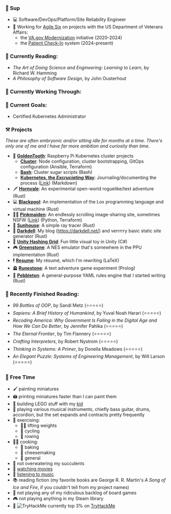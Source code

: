 ### 👋 Sup

- 💻 Software/DevOps/Platform/Site Reliability Engineer
- 🏥 Working for [Agile Six](https://agile6.com/) on projects with the US Department of Veterans Affairs:
  - the [VA.gov Modernization](https://www.va.gov/modernization/) initiative (2020-2024)
  - the [Patient Check-In](https://www.va.gov/maryland-health-care/stories/check-in-for-your-va-appointment-with-your-smartphone/) system (2024-present)

### 📖 Currently Reading:
- _The Art of Doing Science and Engineering: Learning to Learn_, by Richard W. Hamming
- _A Philosophy of Software Design_, by John Ousterhout

### 📓 Currently Working Through:

### 🥇 Current Goals:

- Certified Kubernetes Administrator

### ⚒️ Projects

_These are often embryonic and/or sitting idle for months at a time. There's only one of me and I have far more ambition and curiosity than time._

- 🦷 **[GoldenTooth](https://github.com/goldentooth/)**: Raspberry Pi Kubernetes cluster projects
  - **[Cluster](https://github.com/goldentooth/cluster/)**: Node configuration, cluster bootstrapping, GitOps configuration (Ansible, Terraform)
  - **[Bash](https://github.com/goldentooth/bash/)**: Cluster sugar scripts (Bash)
  - **[Kubernetes, the _Excruciating_ Way](https://github.com/goldentooth/kubernetes-the-excruciating-way)**: Journaling/documenting the process ([Link](https://goldentooth.github.io/kubernetes-the-excruciating-way/)) (Markdown)
- 🗡️ **[Hornvale](https://github.com/hornvale/)**: An experimental open-world roguelike/text adventure (Rust)
- 💻 **[Blackpool](https://github.com/ndouglas/blackpool/)**: An implementation of the Lox programming language and virtual machine (Rust)
- 👱‍♀️ **[Pinkmaiden](https://github.com/ndouglas/pinkmaiden/)**: An endlessly scrolling image-sharing site, sometimes NSFW ([Link](https://pnk.darkdell.net)) (Python, Terraform)
- 🌈 **[Sunhouse](https://github.com/ndouglas/sunhouse/)**: A simple ray tracer (Rust)
- 📜 **[Darkdell](https://github.com/ndouglas/darkdell/)**: My blog (https://darkdell.net/) and verrrrry basic static site generator (Rust)
- 🧊 **[Unity Hashing Grid](https://github.com/ndouglas/unity-hashing-grid)**: Fun little visual toy in Unity (C#)
- 🎮 **[Greenstone](https://github.com/ndouglas/greenstone)**: A NES emulator that's somewhere in the PPU implementation (Rust)
- 🕴️ **[Resume](https://github.com/ndouglas/resume)**: My résumé, which I'm rewriting (LaTeX)
- 🪦 **[Runestone](https://github.com/ndouglas/runestone)**: A text adventure game experiment (Prolog)
- 📏 **[Pebbleton](https://github.com/ndouglas/pebbleton)**: A general-purpose YAML rules engine that I started writing (Rust)

### 📕 Recently Finished Reading:

- _99 Bottles of OOP_, by Sandi Metz (⭐⭐⭐⭐⭐)
- _Sapiens: A Brief History of Humankind_, by Yuval Noah Harari (⭐⭐⭐⭐⭐)
- _Recoding America: Why Government Is Failing in the Digital Age and How We Can Do Better_, by Jennifer Pahlka (⭐⭐⭐⭐⭐)
- _The Eternal Frontier_, by Tim Flannery (⭐⭐⭐⭐⭐)
- _Crafting Interpreters_, by Robert Nystrom (⭐⭐⭐⭐⭐)
- _Thinking in Systems: A Primer_, by Donella Meadows (⭐⭐⭐⭐⭐)
- _An Elegant Puzzle: Systems of Engineering Management_, by Will Larson (⭐⭐⭐⭐⭐)

### 🎲 Free Time

- 🖌️ painting miniatures
- 🖨️ printing miniatures faster than I can paint them
- 🧱 building LEGO stuff with my [kid](https://github.com/JomoDuggins)
- 🎸 playing various musical instruments, chiefly bass guitar, drums, accordion, but the set expands and contracts pretty frequently
- 💪 exercising:
  - 🏋️‍♂️ lifting weights
  - 🚴 cycling
  - 🚣 rowing
- 👨‍🍳 cooking:
  - 🥖 baking
  - 🧀 cheesemaking
  - 🍝 general
- 🌵 not overwatering my succulents
- 🎥 [watching movies](https://letterboxd.com/supertempt768/)
- 🎼 [listening to music](https://rateyourmusic.com/~NathanDouglas)
- 📚 reading fiction (my favorite books are George R. R. Martin's _A Song of Ice and Fire_, if you couldn't tell from my project names)
- 🎲 not playing any of my ridiculous backlog of board games
- 🎮 not playing anything in my Steam library
- 🤖 <img src="https://tryhackme-badges.s3.amazonaws.com/lyssicc62.png" alt="TryHackMe"> currently top 3% on [TryHackMe](https://tryhackme.com/)

<!--
### On Hold...
- _[The Ray Tracer Challenge](http://raytracerchallenge.com)_, by Jamis Buck


- 🧂 **[SaltShore](https://github.com/saltshore/)**: A new text adventure I'm working on, trying to use the stupidest design possible (Rust)
- 😶‍🌫️ **[Mistwood](https://github.com/ndouglas/mistwood/)**: A library for roguelikes, MUDs, and similar games combining Actors, ECS, Rules, and embedded Lua scripting (Rust)
- 🛡️ **[Downdelving](https://github.com/downdelving/)**: An experimental web-based MUD using my Mistwood library
  - **[React-Frontend](https://github.com/downdelving/react-frontend)** Frontend in verrrrrry early stages (React)
  - **[Dart-Frontend](https://github.com/downdelving/dart-frontend)**: Forthcoming frontend (Dart)
  - **[Go-Backend](https://github.com/downdelving/go-backend)**: Backend in very early stages, using standard library and FFI bindings (Go)
  - **[Rust-Backend](https://github.com/downdelving/rust-backend)**: Backend using Actix-Web (Rust)
- 🥷 **[Hammerdown](https://github.com/ndouglas/hammerdown/)**: An experimental roguelike intended to explore stealth mechanics (Rust)
-->
